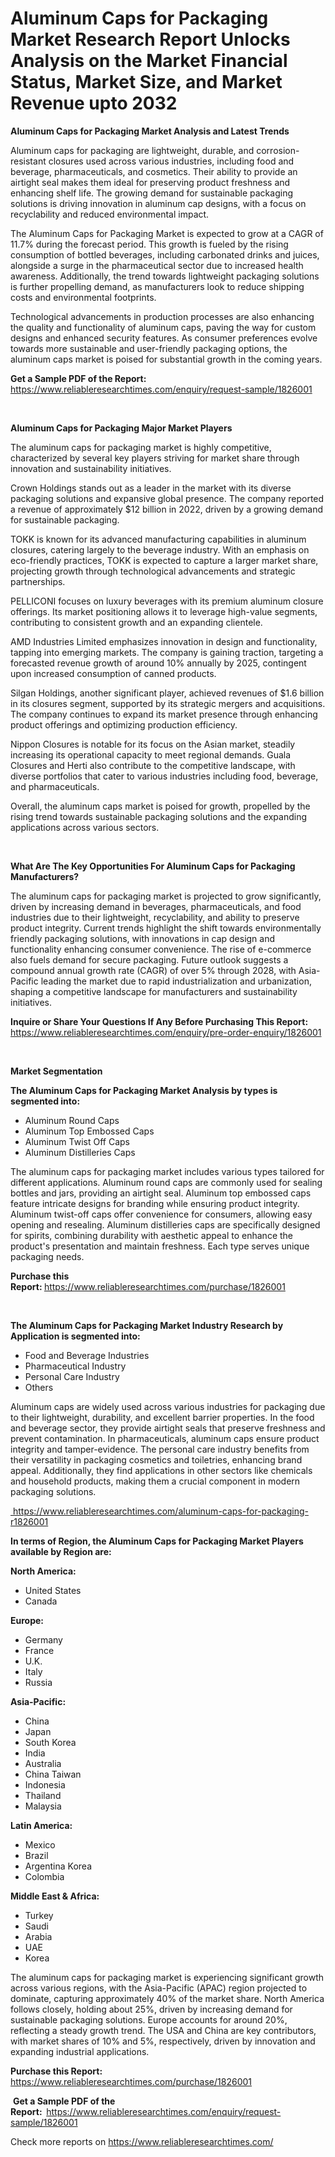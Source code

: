 <p><h1>Aluminum Caps for Packaging Market Research Report Unlocks Analysis on the Market Financial Status, Market Size, and Market Revenue upto 2032</h1></p><p><strong>Aluminum Caps for Packaging Market Analysis and Latest Trends</strong></p>
<p><p>Aluminum caps for packaging are lightweight, durable, and corrosion-resistant closures used across various industries, including food and beverage, pharmaceuticals, and cosmetics. Their ability to provide an airtight seal makes them ideal for preserving product freshness and enhancing shelf life. The growing demand for sustainable packaging solutions is driving innovation in aluminum cap designs, with a focus on recyclability and reduced environmental impact.</p><p>The Aluminum Caps for Packaging Market is expected to grow at a CAGR of 11.7% during the forecast period. This growth is fueled by the rising consumption of bottled beverages, including carbonated drinks and juices, alongside a surge in the pharmaceutical sector due to increased health awareness. Additionally, the trend towards lightweight packaging solutions is further propelling demand, as manufacturers look to reduce shipping costs and environmental footprints.</p><p>Technological advancements in production processes are also enhancing the quality and functionality of aluminum caps, paving the way for custom designs and enhanced security features. As consumer preferences evolve towards more sustainable and user-friendly packaging options, the aluminum caps market is poised for substantial growth in the coming years.</p></p>
<p><strong>Get a Sample PDF of the Report:&nbsp;</strong> <a href="https://www.reliableresearchtimes.com/enquiry/request-sample/1826001?utm_campaign=2204&utm_medium=2&utm_source=Github&utm_content=ia&utm_term=09022025&utm_id=aluminum-caps-for-packaging">https://www.reliableresearchtimes.com/enquiry/request-sample/1826001</a></p>
<p>&nbsp;</p>
<p><strong>Aluminum Caps for Packaging Major Market Players</strong></p>
<p><p>The aluminum caps for packaging market is highly competitive, characterized by several key players striving for market share through innovation and sustainability initiatives.</p><p>Crown Holdings stands out as a leader in the market with its diverse packaging solutions and expansive global presence. The company reported a revenue of approximately $12 billion in 2022, driven by a growing demand for sustainable packaging.</p><p>TOKK is known for its advanced manufacturing capabilities in aluminum closures, catering largely to the beverage industry. With an emphasis on eco-friendly practices, TOKK is expected to capture a larger market share, projecting growth through technological advancements and strategic partnerships.</p><p>PELLICONI focuses on luxury beverages with its premium aluminum closure offerings. Its market positioning allows it to leverage high-value segments, contributing to consistent growth and an expanding clientele.</p><p>AMD Industries Limited emphasizes innovation in design and functionality, tapping into emerging markets. The company is gaining traction, targeting a forecasted revenue growth of around 10% annually by 2025, contingent upon increased consumption of canned products.</p><p>Silgan Holdings, another significant player, achieved revenues of $1.6 billion in its closures segment, supported by its strategic mergers and acquisitions. The company continues to expand its market presence through enhancing product offerings and optimizing production efficiency.</p><p>Nippon Closures is notable for its focus on the Asian market, steadily increasing its operational capacity to meet regional demands. Guala Closures and Herti also contribute to the competitive landscape, with diverse portfolios that cater to various industries including food, beverage, and pharmaceuticals.</p><p>Overall, the aluminum caps market is poised for growth, propelled by the rising trend towards sustainable packaging solutions and the expanding applications across various sectors.</p></p>
<p>&nbsp;</p>
<p><strong>What Are The Key Opportunities For Aluminum Caps for Packaging Manufacturers?</strong></p>
<p><p>The aluminum caps for packaging market is projected to grow significantly, driven by increasing demand in beverages, pharmaceuticals, and food industries due to their lightweight, recyclability, and ability to preserve product integrity. Current trends highlight the shift towards environmentally friendly packaging solutions, with innovations in cap design and functionality enhancing consumer convenience. The rise of e-commerce also fuels demand for secure packaging. Future outlook suggests a compound annual growth rate (CAGR) of over 5% through 2028, with Asia-Pacific leading the market due to rapid industrialization and urbanization, shaping a competitive landscape for manufacturers and sustainability initiatives.</p></p>
<p><strong>Inquire or Share Your Questions If Any Before Purchasing This Report:</strong> <a href="https://www.reliableresearchtimes.com/enquiry/pre-order-enquiry/1826001?utm_campaign=2204&utm_medium=2&utm_source=Github&utm_content=ia&utm_term=09022025&utm_id=aluminum-caps-for-packaging">https://www.reliableresearchtimes.com/enquiry/pre-order-enquiry/1826001</a></p>
<p>&nbsp;</p>
<p><strong>Market Segmentation</strong></p>
<p><strong>The Aluminum Caps for Packaging Market Analysis by types is segmented into:</strong></p>
<p><ul><li>Aluminum Round Caps</li><li>Aluminum Top Embossed Caps</li><li>Aluminum Twist Off Caps</li><li>Aluminum Distilleries Caps</li></ul></p>
<p><p>The aluminum caps for packaging market includes various types tailored for different applications. Aluminum round caps are commonly used for sealing bottles and jars, providing an airtight seal. Aluminum top embossed caps feature intricate designs for branding while ensuring product integrity. Aluminum twist-off caps offer convenience for consumers, allowing easy opening and resealing. Aluminum distilleries caps are specifically designed for spirits, combining durability with aesthetic appeal to enhance the product's presentation and maintain freshness. Each type serves unique packaging needs.</p></p>
<p><strong>Purchase this Report:&nbsp;</strong><a href="https://www.reliableresearchtimes.com/purchase/1826001?utm_campaign=2204&utm_medium=2&utm_source=Github&utm_content=ia&utm_term=09022025&utm_id=aluminum-caps-for-packaging">https://www.reliableresearchtimes.com/purchase/1826001</a></p>
<p>&nbsp;</p>
<p><strong>The Aluminum Caps for Packaging Market Industry Research by Application is segmented into:</strong></p>
<p><ul><li>Food and Beverage Industries</li><li>Pharmaceutical Industry</li><li>Personal Care Industry</li><li>Others</li></ul></p>
<p><p>Aluminum caps are widely used across various industries for packaging due to their lightweight, durability, and excellent barrier properties. In the food and beverage sector, they provide airtight seals that preserve freshness and prevent contamination. In pharmaceuticals, aluminum caps ensure product integrity and tamper-evidence. The personal care industry benefits from their versatility in packaging cosmetics and toiletries, enhancing brand appeal. Additionally, they find applications in other sectors like chemicals and household products, making them a crucial component in modern packaging solutions.</p></p>
<p><a href="https://www.reliableresearchtimes.com/aluminum-caps-for-packaging-r1826001?utm_campaign=2204&utm_medium=2&utm_source=Github&utm_content=ia&utm_term=09022025&utm_id=aluminum-caps-for-packaging">&nbsp;https://www.reliableresearchtimes.com/aluminum-caps-for-packaging-r1826001</a></p>
<p><strong>In terms of Region, the Aluminum Caps for Packaging Market Players available by Region are:</strong></p>
<p>
    <p> <strong> North America: </strong>
        <ul>
            <li>United States</li>
            <li>Canada</li>
        </ul>
        </p> 
    <p> <strong> Europe: </strong>
        <ul>
            <li>Germany</li>
            <li>France</li>
            <li>U.K.</li>
            <li>Italy</li>
            <li>Russia</li>
        </ul>
        </p> 
    <p> <strong> Asia-Pacific: </strong>
        <ul>
            <li>China</li>
            <li>Japan</li>
            <li>South Korea</li>
            <li>India</li>
            <li>Australia</li>
            <li>China Taiwan</li>
            <li>Indonesia</li>
            <li>Thailand</li>
            <li>Malaysia</li>
        </ul>
        </p> 
    <p> <strong> Latin America: </strong>
        <ul>
            <li>Mexico</li>
            <li>Brazil</li>
            <li>Argentina Korea</li>
            <li>Colombia</li>
        </ul>
        </p> 
    <p> <strong> Middle East & Africa: </strong>
        <ul>
            <li>Turkey</li>
            <li>Saudi</li>
            <li>Arabia</li>
            <li>UAE</li>
            <li>Korea</li>
        </ul>
    </p>
    </p>
<p><p>The aluminum caps for packaging market is experiencing significant growth across various regions, with the Asia-Pacific (APAC) region projected to dominate, capturing approximately 40% of the market share. North America follows closely, holding about 25%, driven by increasing demand for sustainable packaging solutions. Europe accounts for around 20%, reflecting a steady growth trend. The USA and China are key contributors, with market shares of 10% and 5%, respectively, driven by innovation and expanding industrial applications.</p></p>
<p><strong>Purchase this Report: </strong><a href="https://www.reliableresearchtimes.com/purchase/1826001?utm_campaign=2204&utm_medium=2&utm_source=Github&utm_content=ia&utm_term=09022025&utm_id=aluminum-caps-for-packaging">https://www.reliableresearchtimes.com/purchase/1826001</a></p>
<p>&nbsp;<strong>Get a Sample PDF of the Report:&nbsp;&nbsp;</strong><a href="https://www.reliableresearchtimes.com/enquiry/request-sample/1826001?utm_campaign=2204&utm_medium=2&utm_source=Github&utm_content=ia&utm_term=09022025&utm_id=aluminum-caps-for-packaging">https://www.reliableresearchtimes.com/enquiry/request-sample/1826001</a></p>
<p><strong></strong></p>
<p>Check more reports on <a href="https://www.reliableresearchtimes.com/?utm_campaign=2204&utm_medium=2&utm_source=Github&utm_content=ia&utm_term=09022025&utm_id=aluminum-caps-for-packaging">https://www.reliableresearchtimes.com/</a></p>